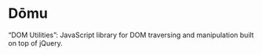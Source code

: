 Dōmu
====

“DOM Utilities”: JavaScript library for DOM traversing and manipulation built on top of jQuery.

